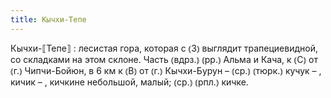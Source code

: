 ```yaml
---
title: Кычхи-Тепе
---
```


Кычхи-⟦Тепе⟧
: лесистая гора, которая с ⦅З⦆ выглядит трапециевидной, со складками на этом склоне. Часть ⦅вдрз.⦆ ⦅рр.⦆ Альма и Кача, к ⦅С⦆ от ⦅г.⦆ Чипчи-Бойюн, в 6 км к ⦅В⦆ от ⦅г.⦆ Кычхи-Бурун – ⦅ср.⦆ ⦅тюрк.⦆ кучук – , кичик – , кичкине небольшой, малый; ⦅ср.⦆ ⦅рпл.⦆ кичке. 
